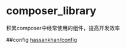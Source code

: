 # composer_library
积累composer中经常使用的组件，提高开发效率

##config
<a href="https://github.com/maweibinguo/composer_library/tree/master/vendor/hassankhan/config/src">hassankhan/config</a>
